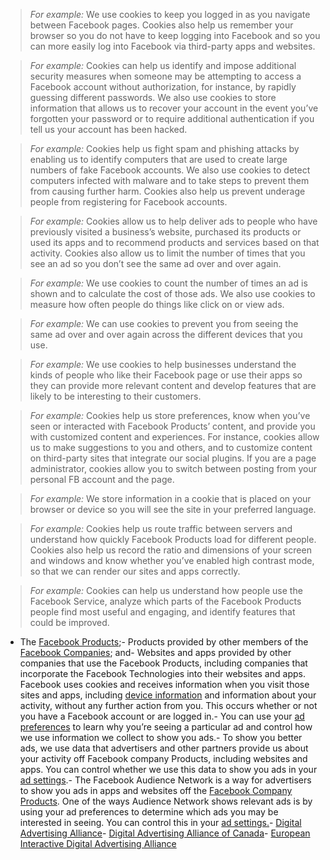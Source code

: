 
> *For example:* We use cookies to keep you logged in as you navigate between Facebook pages. Cookies also help us remember your browser so you do not have to keep logging into Facebook and so you can more easily log into Facebook via third-party apps and websites.

> *For example:* Cookies can help us identify and impose additional security measures when someone may be attempting to access a Facebook account without authorization, for instance, by rapidly guessing different passwords. We also use cookies to store information that allows us to recover your account in the event you’ve forgotten your password or to require additional authentication if you tell us your account has been hacked.

> *For example:* Cookies help us fight spam and phishing attacks by enabling us to identify computers that are used to create large numbers of fake Facebook accounts. We also use cookies to detect computers infected with malware and to take steps to prevent them from causing further harm. Cookies also help us prevent underage people from registering for Facebook accounts.

> *For example:* Cookies allow us to help deliver ads to people who have previously visited a business’s website, purchased its products or used its apps and to recommend products and services based on that activity. Cookies also allow us to limit the number of times that you see an ad so you don’t see the same ad over and over again.

> *For example:* We use cookies to count the number of times an ad is shown and to calculate the cost of those ads. We also use cookies to measure how often people do things like click on or view ads.

> *For example:* We can use cookies to prevent you from seeing the same ad over and over again across the different devices that you use.

> *For example:* We use cookies to help businesses understand the kinds of people who like their Facebook page or use their apps so they can provide more relevant content and develop features that are likely to be interesting to their customers.

> *For example:* Cookies help us store preferences, know when you’ve seen or interacted with Facebook Products’ content, and provide you with customized content and experiences. For instance, cookies allow us to make suggestions to you and others, and to customize content on third-party sites that integrate our social plugins. If you are a page administrator, cookies allow you to switch between posting from your personal FB account and the page.

> *For example:* We store information in a cookie that is placed on your browser or device so you will see the site in your preferred language.

> *For example:* Cookies help us route traffic between servers and understand how quickly Facebook Products load for different people. Cookies also help us record the ratio and dimensions of your screen and windows and know whether you’ve enabled high contrast mode, so that we can render our sites and apps correctly.

> *For example:* Cookies can help us understand how people use the Facebook Service, analyze which parts of the Facebook Products people find most useful and engaging, and identify features that could be improved.
- The [Facebook Products](https://www.facebook.com/help/1561485474074139?ref=cookies);- Products provided by other members of the [Facebook Companies](https://www.facebook.com/help/111814505650678?ref=cookies); and- Websites and apps provided by other companies that use the Facebook Products, including companies that incorporate the Facebook Technologies into their websites and apps. Facebook uses cookies and receives information when you visit those sites and apps, including [device information](#) and information about your activity, without any further action from you. This occurs whether or not you have a Facebook account or are logged in.- You can use your [ad preferences](https://www.facebook.com/ads/preferences/edit/) to learn why you’re seeing a particular ad and control how we use information we collect to show you ads.- To show you better ads, we use data that advertisers and other partners provide us about your activity off Facebook company Products, including websites and apps. You can control whether we use this data to show you ads in your [ad settings](https://www.facebook.com/ads/settings).- The Facebook Audience Network is a way for advertisers to show you ads in apps and websites off the [Facebook Company Products](#). One of the ways Audience Network shows relevant ads is by using your ad preferences to determine which ads you may be interested in seeing. You can control this in your [ad settings.](https://www.facebook.com/ads/settings)- [Digital Advertising Alliance](https://l.facebook.com/l.php?u=http%3A%2F%2Fwww.aboutads.info%2Fchoices%2F&amp;h=AT1m3jw9B4Z5-qFPmU7cgc0Wc4ayG6WlBrSRT6CFzIvLeOLfckBbAaDrqOgzOAUC3J3Lc9hDuuf6MDfJNw1hDVodh05wFYYvmXcRBkaXxTfZJBQBjVP1zSwdOOReG4Jj0wTlh1R-8cxur_7_JGXDZfIJ4G2CyTo97R_4BmOr)- [Digital Advertising Alliance of Canada](https://l.facebook.com/l.php?u=http%3A%2F%2Fyouradchoices.ca%2F&amp;h=AT0NS30ulwgXFfCOjgMEnLnPROBvNcoDFQVN5tPQvn-hI8a9-4kxly8kKnfiU2ZGGNLFuHxzTUdHiftj51j0G3Hi2tAzht5wNVEo3cySqcKLT74h5utUsGjrgahRHiYOy8jfNl_2zT9Hmr_A8HviLBXRyj8)- [European Interactive Digital Advertising Alliance](https://l.facebook.com/l.php?u=http%3A%2F%2Fwww.youronlinechoices.eu%2F&amp;h=AT1xQVXtj-bMx8jjdg1gMycHyDbe_X74vL60al2HJ89ZUZMaM-1ChdkBpZKDZ_ttOTHzYhEbqkNjSutVpp3Mt__PlIEC9d3YqEbjTs-ihUCzD67ZIHQuvFK1v4J70mZVXccW4mAB0alxMTHSptmvkyS6Buryt9Io1lG9UnAl)